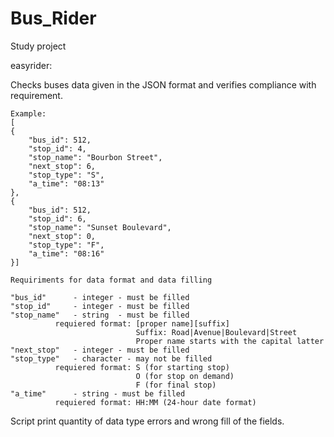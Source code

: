 # Bus_Rider
Study project

easyrider:

Checks buses data given in the JSON format and verifies compliance with requirement.

    Example:
    [
    {
        "bus_id": 512,
        "stop_id": 4,
        "stop_name": "Bourbon Street",
        "next_stop": 6,
        "stop_type": "S",
        "a_time": "08:13"
    },
    {
        "bus_id": 512,
        "stop_id": 6,
        "stop_name": "Sunset Boulevard",
        "next_stop": 0,
        "stop_type": "F",
        "a_time": "08:16"
    }]
    
    Requiriments for data format and data filling
    
    "bus_id"      - integer - must be filled
    "stop_id"     - integer - must be filled
    "stop_name"   - string  - must be filled
              requiered format: [proper name][suffix]
                                Suffix: Road|Avenue|Boulevard|Street
                                Proper name starts with the capital latter
    "next_stop"   - integer - must be filled
    "stop_type"   - character - may not be filled
              requiered format: S (for starting stop)
                                O (for stop on demand)
                                F (for final stop)
    "a_time"      - string - must be filled
              requiered format: HH:MM (24-hour date format)
              
  
  Script print quantity of data type errors and wrong fill of the fields.
